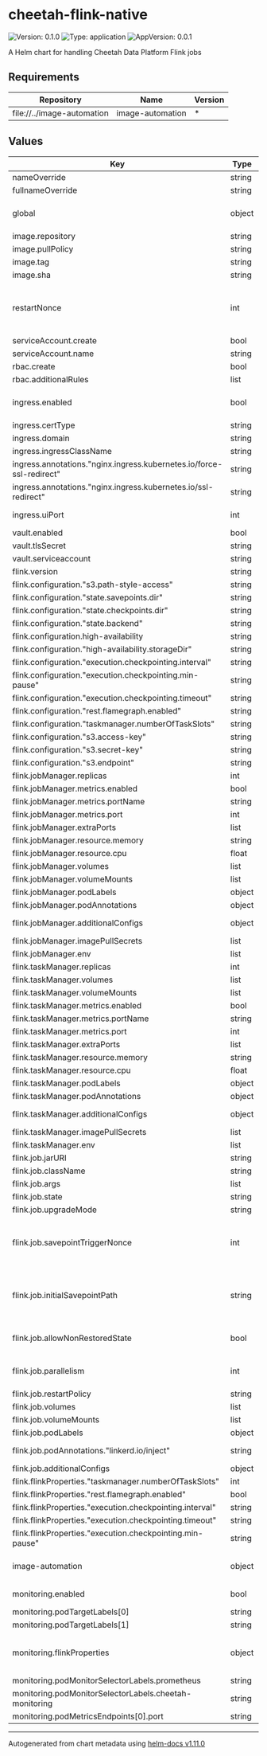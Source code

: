 # cheetah-flink-native

![Version: 0.1.0](https://img.shields.io/badge/Version-0.1.0-informational?style=flat-square) ![Type: application](https://img.shields.io/badge/Type-application-informational?style=flat-square) ![AppVersion: 0.0.1](https://img.shields.io/badge/AppVersion-0.0.1-informational?style=flat-square)

A Helm chart for handling Cheetah Data Platform Flink jobs

## Requirements

| Repository | Name | Version |
|------------|------|---------|
| file://../image-automation | image-automation | * |

## Values

| Key | Type | Default | Description |
|-----|------|---------|-------------|
| nameOverride | string | `""` |  |
| fullnameOverride | string | `""` |  |
| global | object | `{"image":{"repository":""},"imagePullSecrets":[]}` | Only used to decrease duplicate configuration of this chart, if image-automation is used as a sub chart. Overrides the local values if given |
| image.repository | string | `"flink"` |  |
| image.pullPolicy | string | `"Always"` |  |
| image.tag | string | `"main"` |  |
| image.sha | string | `""` |  |
| restartNonce | int | `0` | change this to force a restart of the job, see https://nightlies.apache.org/flink/flink-kubernetes-operator-docs-main/docs/custom-resource/job-management/ for more info |
| serviceAccount.create | bool | `true` |  |
| serviceAccount.name | string | `""` |  |
| rbac.create | bool | `true` |  |
| rbac.additionalRules | list | `[]` | Additional rules to add to the role |
| ingress.enabled | bool | `false` | Whether to expose the Flink UI, The UI will be exposed under https://<.ingress.domain>/<release-namespace>/<release-name> by default |
| ingress.certType | string | `"staging"` |  |
| ingress.domain | string | `"flink.cheetah.trifork.dev"` |  |
| ingress.ingressClassName | string | `"nginx"` |  |
| ingress.annotations."nginx.ingress.kubernetes.io/force-ssl-redirect" | string | `"true"` |  |
| ingress.annotations."nginx.ingress.kubernetes.io/ssl-redirect" | string | `"true"` |  |
| ingress.uiPort | int | `8081` | the ui port. Ingress will hit the service on this port |
| vault.enabled | bool | `true` |  |
| vault.tlsSecret | string | `"vault-tls"` |  |
| vault.serviceaccount | string | `"default"` |  |
| flink.version | string | `"v1_14"` | Which Flink version to use |
| flink.configuration."s3.path-style-access" | string | `"true"` |  |
| flink.configuration."state.savepoints.dir" | string | `"s3p://flink/test-cheetah-flink-native/savepoints"` |  |
| flink.configuration."state.checkpoints.dir" | string | `"s3p://flink/test-cheetah-flink-native/checkpoints"` |  |
| flink.configuration."state.backend" | string | `"hashmap"` |  |
| flink.configuration.high-availability | string | `"org.apache.flink.kubernetes.highavailability.KubernetesHaServicesFactory"` |  |
| flink.configuration."high-availability.storageDir" | string | `"s3p://flink/test-cheetah-flink-native/ha"` |  |
| flink.configuration."execution.checkpointing.interval" | string | `"10 minutes"` |  |
| flink.configuration."execution.checkpointing.min-pause" | string | `"10 minutes"` |  |
| flink.configuration."execution.checkpointing.timeout" | string | `"5 minutes"` |  |
| flink.configuration."rest.flamegraph.enabled" | string | `"true"` |  |
| flink.configuration."taskmanager.numberOfTaskSlots" | string | `"2"` |  |
| flink.configuration."s3.access-key" | string | `"vault:secret/data/global/cheetah-flink-s3#accessKey"` |  |
| flink.configuration."s3.secret-key" | string | `"vault:secret/data/global/cheetah-flink-s3#secretKey"` |  |
| flink.configuration."s3.endpoint" | string | `"vault:secret/data/global/cheetah-flink-s3#endpoint"` |  |
| flink.jobManager.replicas | int | `1` |  |
| flink.jobManager.metrics.enabled | bool | `true` | enable metrics ports for jobManager |
| flink.jobManager.metrics.portName | string | `"metrics"` |  |
| flink.jobManager.metrics.port | int | `9249` |  |
| flink.jobManager.extraPorts | list | `[]` |  |
| flink.jobManager.resource.memory | string | `"1Gb"` |  |
| flink.jobManager.resource.cpu | float | `0.5` |  |
| flink.jobManager.volumes | list | `[]` |  |
| flink.jobManager.volumeMounts | list | `[]` |  |
| flink.jobManager.podLabels | object | `{}` |  |
| flink.jobManager.podAnnotations | object | `{}` |  |
| flink.jobManager.additionalConfigs | object | `{}` | Any additional configuration passed to the jobmanager |
| flink.jobManager.imagePullSecrets | list | `[]` |  |
| flink.jobManager.env | list | `[]` |  |
| flink.taskManager.replicas | int | `1` |  |
| flink.taskManager.volumes | list | `[]` |  |
| flink.taskManager.volumeMounts | list | `[]` |  |
| flink.taskManager.metrics.enabled | bool | `true` | enable metrics ports for taskManager |
| flink.taskManager.metrics.portName | string | `"metrics"` |  |
| flink.taskManager.metrics.port | int | `9249` |  |
| flink.taskManager.extraPorts | list | `[]` |  |
| flink.taskManager.resource.memory | string | `"1Gb"` |  |
| flink.taskManager.resource.cpu | float | `0.5` |  |
| flink.taskManager.podLabels | object | `{}` |  |
| flink.taskManager.podAnnotations | object | `{}` |  |
| flink.taskManager.additionalConfigs | object | `{}` | Any additional configuration passed to the taskmanager |
| flink.taskManager.imagePullSecrets | list | `[]` |  |
| flink.taskManager.env | list | `[]` |  |
| flink.job.jarURI | string | `""` | the path of the job jar |
| flink.job.className | string | `""` | the name of the job class |
| flink.job.args | list | `[]` |  |
| flink.job.state | string | `"running"` | Must be either: running or suspended |
| flink.job.upgradeMode | string | `"savepoint"` | Must be either: savepoint, last_state, stateless |
| flink.job.savepointTriggerNonce | int | `0` | change this to trigger a savepoint manually, see more here: https://nightlies.apache.org/flink/flink-kubernetes-operator-docs-main/docs/custom-resource/job-management/ |
| flink.job.initialSavepointPath | string | `""` | change this to force a manual recovery checkpoint, see more here: https://nightlies.apache.org/flink/flink-kubernetes-operator-docs-main/docs/custom-resource/job-management/ |
| flink.job.allowNonRestoredState | bool | `false` | If this is true, it will ignore the past checkpoints and start anew. Usefull if the job schema has changed. |
| flink.job.parallelism | int | `2` | How many jobs to run in parallel, see more here: https://nightlies.apache.org/flink/flink-docs-master/docs/dev/datastream/execution/parallel/ |
| flink.job.restartPolicy | string | `"Never"` |  |
| flink.job.volumes | list | `[]` |  |
| flink.job.volumeMounts | list | `[]` |  |
| flink.job.podLabels | object | `{}` |  |
| flink.job.podAnnotations."linkerd.io/inject" | string | `"disabled"` | Explicit disable Linkerd proxy injection, as it makes the job hang |
| flink.job.additionalConfigs | object | `{}` | Any additional configuration passed to the job |
| flink.flinkProperties."taskmanager.numberOfTaskSlots" | int | `1` |  |
| flink.flinkProperties."rest.flamegraph.enabled" | bool | `true` |  |
| flink.flinkProperties."execution.checkpointing.interval" | string | `"10 minutes"` |  |
| flink.flinkProperties."execution.checkpointing.timeout" | string | `"5 minutes"` |  |
| flink.flinkProperties."execution.checkpointing.min-pause" | string | `"10 minutes"` |  |
| image-automation | object | `{"enabled":false}` | Settings passed to the image-automation chart, Image-automation is not possible when using image-sha as a tagging strategy |
| monitoring.enabled | bool | `true` | Enable monitoring. Define flinkProperties to define the monitoring properties |
| monitoring.podTargetLabels[0] | string | `"component"` |  |
| monitoring.podTargetLabels[1] | string | `"cluster"` |  |
| monitoring.flinkProperties | object | `{"metrics.reporter.prom.class":"org.apache.flink.metrics.prometheus.PrometheusReporter","metrics.reporter.prom.port":9249,"metrics.reporters":"prom"}` | Define which monitoring system to use, See more here: https://nightlies.apache.org/flink/flink-docs-master/docs/deployment/metric_reporters/ |
| monitoring.podMonitorSelectorLabels.prometheus | string | `"cluster-metrics"` |  |
| monitoring.podMonitorSelectorLabels.cheetah-monitoring | string | `"true"` |  |
| monitoring.podMetricsEndpoints[0].port | string | `"metrics"` |  |

----------------------------------------------
Autogenerated from chart metadata using [helm-docs v1.11.0](https://github.com/norwoodj/helm-docs/releases/v1.11.0)
